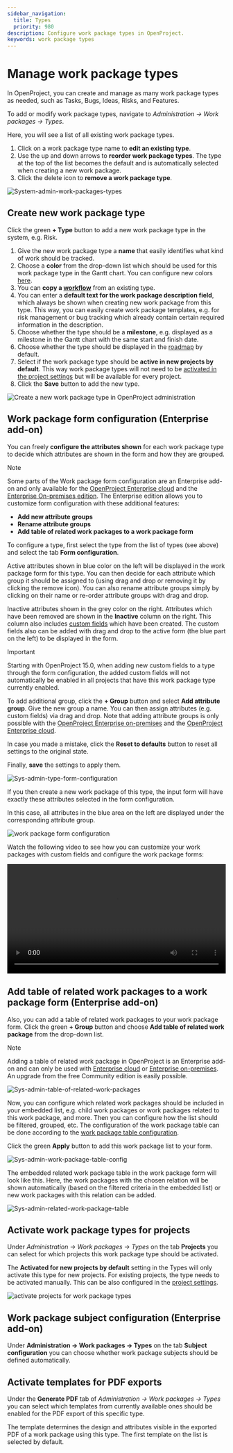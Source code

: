 ```yaml
---
sidebar_navigation:
  title: Types
  priority: 980
description: Configure work package types in OpenProject.
keywords: work package types
---
```


# Manage work package types

In OpenProject, you can create and manage as many work package types as needed, such as Tasks, Bugs, Ideas, Risks, and Features.

To add or modify work package types, navigate to *Administration → Work packages → Types*.

Here, you will see a list of all existing work package types.

1. Click on a work package type name to **edit an existing type**.
2. Use the up and down arrows to **reorder work package types**. The type at the top of the list becomes the default and is automatically selected when creating a new work package.
3. Click the delete icon to **remove a work package type**.

![System-admin-work-packages-types](openproject_system_guide_work_package_types.png)

## Create new work package type

Click the green **+ Type** button to add a new work package type in the system, e.g. Risk.

1. Give the new work package type a **name** that easily identifies what kind of work should be tracked.
2. Choose a **color** from the drop-down list which should be used for this work package type in the Gantt chart. You can configure new colors [here](../../colors).
3. You can **copy a [workflow](../work-package-workflows)** from an existing type.
4. You can enter a **default text for the work package description field**, which always be shown when creating new work package from this type. This way, you can easily create work package templates, e.g. for risk management or bug tracking which already contain certain required information in the description.
5. Choose whether the type should be a **milestone**, e.g. displayed as a milestone in the Gantt chart with the same start and finish date.
6. Choose whether the type should be displayed in the [roadmap](../../../user-guide/roadmap/) by default.
7. Select if the work package type should be **active in new projects by default**. This way work package types will not need to be [activated in the project settings](../../../user-guide/projects/project-settings/work-package-types/) but will be available for every project.
8. Click the **Save** button to add the new type.

![Create a new work package type in OpenProject administration](openproject_system_guide_new_work_package_typ.png)

## Work package form configuration (Enterprise add-on)

You can freely **configure the attributes shown** for each work package type to decide which attributes are shown in the form and how they are grouped.

> [!NOTE]
> Some parts of the Work package form configuration are an Enterprise add-on and only available for the [OpenProject Enterprise cloud](https://www.openproject.org/enterprise-edition/#hosting-options) and the [Enterprise On-premises edition](https://www.openproject.org/enterprise-edition/).
> The Enterprise edition allows you to customize form configuration with these additional features:
>
> - **Add new attribute groups**
> - **Rename attribute groups**
> - **Add table of related work packages to a work package form**

To configure a type, first select the type from the list of types (see above) and select the tab **Form configuration**.

Active attributes shown in blue color on the left will be displayed in the work package form for this type.
You can then decide for each attribute which group it should be assigned to (using drag and drop or removing it by clicking the remove  icon). You can also rename attribute groups simply by clicking on their name or re-order attribute groups with drag and drop.

Inactive attributes shown in the grey color on the right. Attributes which have been removed are shown in the **Inactive** column on the right. This column also includes [custom fields](../../custom-fields) which have been created. The custom fields also can be added with drag and drop to the active form (the blue part on the left) to be displayed in the form.

> [!IMPORTANT]
>
> Starting with OpenProject 15.0, when adding new custom fields to a type through the  form configuration, the added custom fields will not automatically be enabled in all projects that have this work package type currently enabled.

To add additional group, click the **+ Group** button and select **Add attribute group**. Give the new group a name. You can then assign attributes (e.g. custom fields) via drag and drop. Note that adding attribute groups is only possible with the [OpenProject Enterprise on-premises](https://www.openproject.org/enterprise-edition/) and the [OpenProject Enterprise cloud](https://www.openproject.org/enterprise-edition/#hosting-options).

In case you made a mistake, click the **Reset to defaults** button to reset all settings to the original state.

Finally, **save** the settings to apply them.

![Sys-admin-type-form-configuration](openproject_system_guide_wp_form_configuration.png)

If you then create a new work package of this type, the input form will have exactly these attributes selected in the form configuration.

In this case, all attributes in the blue area on the left are displayed under the corresponding attribute group.

![work package form configuration](openproject_system_guide_new_risk_wp.png)

Watch the following video to see how you can customize your work packages with custom fields and configure the work package forms:

<video src="https://openproject-docs.s3.eu-central-1.amazonaws.com/videos/OpenProject-Forms-and-Custom-Fields-1.mp4" type="video/mp4" controls="" style="width:100%"></video>

## Add table of related work packages to a work package form (Enterprise add-on)

Also, you can add a table of related work packages to your work package form. Click the green **+ Group** button and choose **Add table of related work package** from the drop-down list.

> [!NOTE]
> Adding a table of related work package in OpenProject is an Enterprise add-on and can only be used with [Enterprise cloud](../../../enterprise-guide/enterprise-cloud-guide/) or [Enterprise on-premises](../../../enterprise-guide/enterprise-on-premises-guide/). An upgrade from the free Community edition is easily possible.

![Sys-admin-table-of-related-work-packages](openproject_system_guide_table_of_related_wp.png)

Now, you can configure which related work packages should be included in your embedded list, e.g. child work packages or work packages related to this work package, and more. Then you can configure how the list should be filtered, grouped, etc. The configuration of the work package table can be done according to the [work package table configuration](../../../user-guide/work-packages/work-package-table-configuration/).

Click the green **Apply** button to add this work package list to your form.

![Sys-admin-work-package-table-config](openproject_system_admin_guide_filter_wp.png)

The embedded related work package table in the work package form will look like this. Here, the work packages with the chosen relation will be shown automatically (based on the filtered criteria in the embedded list) or new work packages with this relation can be added.

![Sys-admin-related-work-package-table](open_project_admin_related_wp_table.png)

## Activate work package types for projects

Under *Administration -> Work packages -> Types* on the tab **Projects** you can select for which projects this work package type should be activated.

The **Activated for new projects by default** setting in the Types will only activate this type for new projects. For existing projects, the type needs to be activated manually.
This can be also configured in the [project settings](../../../user-guide/projects/project-settings).

![activate projects for work package types](image-20200116150513323.png)

## Work package subject configuration (Enterprise add-on)

Under **Administration -> Work packages -> Types** on the tab **Subject configuration** you can choose whether work package subjects should be defined automatically.

## Activate templates for PDF exports

Under the **Generate PDF** tab of  *Administration -> Work packages -> Types* you can select which templates from currently available ones should be enabled for the PDF export of this specific type. 

The template determines the design and attributes visible in the exported PDF of a work package using this type. The first  template on the list is selected by default.

